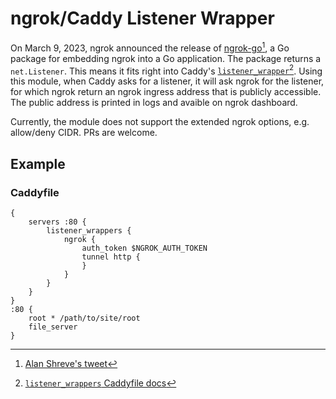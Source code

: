 ngrok/Caddy Listener Wrapper
=============================

On March 9, 2023, ngrok announced the release of [ngrok-go](https://blog.ngrok.com/posts/ngrok-go)[^1], a Go package for embedding ngrok into a Go application. The package returns a `net.Listener`. This means it fits right into Caddy's [`listener_wrapper`](https://caddyserver.com/docs/json/apps/http/servers/listener_wrappers/)[^2]. Using this module, when Caddy asks for a listener, it will ask ngrok for the listener, for which ngrok return an ngrok ingress address that is publicly accessible. The public address is printed in logs and avaible on ngrok dashboard.

Currently, the module does not support the extended ngrok options, e.g. allow/deny CIDR. PRs are welcome.

[^1]: [Alan Shreve's tweet](https://twitter.com/inconshreveable/status/1633837669053792260)

[^2]: [`listener_wrappers` Caddyfile docs](https://caddyserver.com/docs/caddyfile/options#listener-wrappers)

## Example

### Caddyfile

```
{
	servers :80 {
		listener_wrappers {
			ngrok {
				auth_token $NGROK_AUTH_TOKEN
				tunnel http {
				}
			}
		}
	}
}
:80 {
	root * /path/to/site/root
	file_server
}
```

